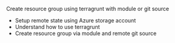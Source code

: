 Create resource group using terragrunt with module or git source
- Setup remote state using Azure storage account
- Understand how to use terragrunt
- Create resource group via module and remote git source